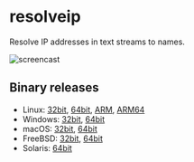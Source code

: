 # resolveip

Resolve IP addresses in text streams to names.

![screencast](raw/master/res/.screencast01.gif)

## Binary releases

* Linux: [32bit](https://stuff.heiko-reese.de/resolveip/resolveip_linux_386.tar.bz2), [64bit](https://stuff.heiko-reese.de/resolveip/resolveip_linux_amd64.tar.bz2), [ARM](https://stuff.heiko-reese.de/resolveip/resolveip_linux_arm.tar.bz2), [ARM64](https://stuff.heiko-reese.de/resolveip/resolveip_linux_arm64.tar.bz2)
* Windows: [32bit](https://stuff.heiko-reese.de/resolveip/resolveip_windows_386.zip), [64bit](https://stuff.heiko-reese.de/resolveip/resolveip_windows_amd64.zip)
* macOS: [32bit](https://stuff.heiko-reese.de/resolveip/resolveip_darwin_386.tar.bz2), [64bit](https://stuff.heiko-reese.de/resolveip/resolveip_darwin_amd64.tar.bz2)
* FreeBSD: [32bit](https://stuff.heiko-reese.de/resolveip/resolveip_freebsd_386.tar.bz2), [64bit](https://stuff.heiko-reese.de/resolveip/resolveip_freebsd_amd64.tar.bz2)
* Solaris: [64bit](https://stuff.heiko-reese.de/resolveip/resolveip_solaris_amd64.tar.bz2)
